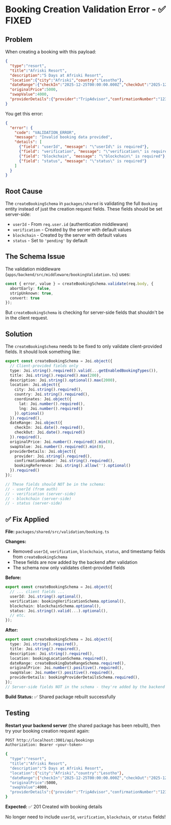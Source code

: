 # Booking Creation Validation Error - ✅ FIXED

## Problem

When creating a booking with this payload:
```json
{
  "type":"resort",
  "title":"Afriski Resort",
  "description":"5 Days at Afriski Resort",
  "location":{"city":"Afriski","country":"Lesotho"},
  "dateRange":{"checkIn":"2025-12-25T00:00:00.000Z","checkOut":"2025-12-31T00:00:00.000Z"},
  "originalPrice":5000,
  "swapValue":4000,
  "providerDetails":{"provider":"TripAdvisor","confirmationNumber":"1234567","bookingReference":""}
}
```

You get this error:
```json
{
  "error": {
    "code": "VALIDATION_ERROR",
    "message": "Invalid booking data provided",
    "details": [
      {"field": "userId", "message": "\"userId\" is required"},
      {"field": "verification", "message": "\"verification\" is required"},
      {"field": "blockchain", "message": "\"blockchain\" is required"},
      {"field": "status", "message": "\"status\" is required"}
    ]
  }
}
```

## Root Cause

The `createBookingSchema` in `packages/shared` is validating the full `Booking` entity instead of just the creation request fields. These fields should be set server-side:

- `userId` - From `req.user.id` (authentication middleware)
- `verification` - Created by the server with default values
- `blockchain` - Created by the server with default values
- `status` - Set to `'pending'` by default

## The Schema Issue

The validation middleware (`apps/backend/src/middleware/bookingValidation.ts`) uses:
```typescript
const { error, value } = createBookingSchema.validate(req.body, {
  abortEarly: false,
  stripUnknown: true,
  convert: true
});
```

But `createBookingSchema` is checking for server-side fields that shouldn't be in the client request.

## Solution

The `createBookingSchema` needs to be fixed to only validate client-provided fields. It should look something like:

```typescript
export const createBookingSchema = Joi.object({
  // Client-provided fields only
  type: Joi.string().required().valid(...getEnabledBookingTypes()),
  title: Joi.string().required().max(200),
  description: Joi.string().optional().max(2000),
  location: Joi.object({
    city: Joi.string().required(),
    country: Joi.string().required(),
    coordinates: Joi.object({
      lat: Joi.number().required(),
      lng: Joi.number().required()
    }).optional()
  }).required(),
  dateRange: Joi.object({
    checkIn: Joi.date().required(),
    checkOut: Joi.date().required()
  }).required(),
  originalPrice: Joi.number().required().min(0),
  swapValue: Joi.number().required().min(0),
  providerDetails: Joi.object({
    provider: Joi.string().required(),
    confirmationNumber: Joi.string().required(),
    bookingReference: Joi.string().allow('').optional()
  }).required()
});

// These fields should NOT be in the schema:
// - userId (from auth)
// - verification (server-side)
// - blockchain (server-side)  
// - status (server-side)
```

## ✅ Fix Applied

**File:** `packages/shared/src/validation/booking.ts`

**Changes:**
- Removed `userId`, `verification`, `blockchain`, `status`, and timestamp fields from `createBookingSchema`
- These fields are now added by the backend after validation
- The schema now only validates client-provided fields

**Before:**
```typescript
export const createBookingSchema = Joi.object({
  // ... client fields ...
  userId: Joi.string().optional(),
  verification: bookingVerificationSchema.optional(),
  blockchain: blockchainSchema.optional(),
  status: Joi.string().valid(...).optional(),
  // etc.
});
```

**After:**
```typescript
export const createBookingSchema = Joi.object({
  type: Joi.string().required(),
  title: Joi.string().required(),
  description: Joi.string().required(),
  location: bookingLocationSchema.required(),
  dateRange: createBookingDateRangeSchema.required(),
  originalPrice: Joi.number().positive().required(),
  swapValue: Joi.number().positive().required(),
  providerDetails: bookingProviderDetailsSchema.required(),
});
// Server-side fields NOT in the schema - they're added by the backend
```

**Build Status:** ✅ Shared package rebuilt successfully

## Testing

**Restart your backend server** (the shared package has been rebuilt), then try your booking creation request again:

```bash
POST http://localhost:3001/api/bookings
Authorization: Bearer <your-token>

{
  "type":"resort",
  "title":"Afriski Resort",
  "description":"5 Days at Afriski Resort",
  "location":{"city":"Afriski","country":"Lesotho"},
  "dateRange":{"checkIn":"2025-12-25T00:00:00.000Z","checkOut":"2025-12-31T00:00:00.000Z"},
  "originalPrice":5000,
  "swapValue":4000,
  "providerDetails":{"provider":"TripAdvisor","confirmationNumber":"1234567","bookingReference":""}
}
```

**Expected:** ✅ 201 Created with booking details

No longer need to include `userId`, `verification`, `blockchain`, or `status` fields!


